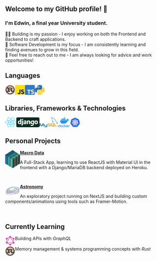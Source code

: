 ## Welcome to my GitHub profile! 👋

### I'm Edwin, a final year University student.
👩‍💻 Building is my passion - I enjoy working on both the Frontend and Backend to craft applications.  
🎯 Software Development is my focus - I am consistently learning and finding avenues to grow in this field.  
🤝 Feel free to reach out to me - I am always looking for advice and work opportunities!
 
## Languages
<img align="left" alt="Rust" height="32px" src="https://github.com/edwinlzs/edwinlzs/blob/main/assets/techlogos/Rust.png" />
<img align="left" alt="JavaScript" height="32px" src="https://github.com/edwinlzs/edwinlzs/blob/main/assets/techlogos/JavaScript.svg" />
<img align="left" alt="TypeScript" height="32px" src="https://github.com/edwinlzs/edwinlzs/blob/main/assets/techlogos/TypeScript.svg" />
<img align="left" alt="Python" height="32px" src="https://github.com/edwinlzs/edwinlzs/blob/main/assets/techlogos/Python.svg" />
<br/><br/>

## Libraries, Frameworks & Technologies
<img align="left" alt="React" height="32px" src="https://github.com/edwinlzs/edwinlzs/blob/main/assets/techlogos/React.svg" />
<img align="left" alt="Django" height="32px" src="https://github.com/edwinlzs/edwinlzs/blob/main/assets/techlogos/Django.svg" />
<img align="left" alt="MySQL" height="32px" src="https://github.com/edwinlzs/edwinlzs/blob/main/assets/techlogos/MySQL.svg" />
<img align="left" alt="Docker" height="32px" src="https://github.com/edwinlzs/edwinlzs/blob/main/assets/techlogos/Docker.png" />
<img align="left" alt="Kubernetes" height="32px" src="https://github.com/edwinlzs/edwinlzs/blob/main/assets/techlogos/Kubernetes.svg" />
<br/><br/>

## Personal Projects
 [<img align="left" alt="Project Macro Data" width="48px" src="https://github.com/edwinlzs/edwinlzs/blob/main/assets/projects/macrodatalogodark.png" /> <strong>Macro Data</strong>](https://github.com/edwinlzs/macrodata)
 <p>
  A Full-Stack App, learning to use ReactJS with Material UI in the frontend with a Django/MariaDB backend deployed on Heroku.
 </p> <br/>

 [<img align="left" alt="Astronomy" width="48px" src="https://github.com/edwinlzs/edwinlzs/blob/main/assets/projects/pngGalaxy.png" />
 <strong>Astronomy</strong>](https://github.com/edwinlzs/astronomy)<br/>
 <p>
 An exploratory project running on NextJS and building custom components/animations using tools such as Framer-Motion.
 </p> <br/>

## Currently Learning
<!-- <div><img align="left" alt="Framer" height="32px" width="48px" src="https://github.com/edwinlzs/edwinlzs/blob/main/assets/techlogos/Framer.svg" /> Animations with <em>Framer Motion</em></div> <br/> -->

<div><img align="left" alt="GraphQL" height="32px" src="https://github.com/edwinlzs/edwinlzs/blob/main/assets/techlogos/GraphQL.svg" /> Building APIs with <em>GraphQL</em></div> <br/>
<div><img align="left" alt="Rust" height="32px" src="https://github.com/edwinlzs/edwinlzs/blob/main/assets/techlogos/Rust.png" /> Memory management & systems programming concepts with <em>Rust</em></div> <br/>



<!--
**edwinlzs/edwinlzs** is a ✨ _special_ ✨ repository because its `README.md` (this file) appears on your GitHub profile.

Here are some ideas to get you started:

- 🔭 I’m currently working on ...
- 🌱 I’m currently learning ...
- 👯 I’m looking to collaborate on ...
- 🤔 I’m looking for help with ...
- 💬 Ask me about ...
- 📫 How to reach me: ...
- 😄 Pronouns: ...
- ⚡ Fun fact: ...
-->
